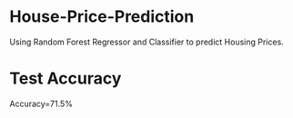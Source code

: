 # House-Price-Prediction
Using Random Forest Regressor and Classifier to predict Housing Prices.
# Test Accuracy
Accuracy=71.5%
